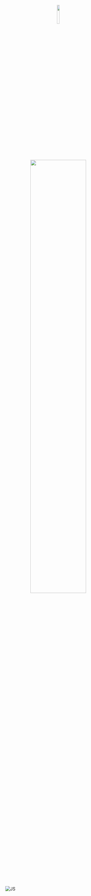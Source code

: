 

<p align="center"><img width=12.5% src=""></p>
<p align="center"><img width=60% src=""></p>

&nbsp;&nbsp;&nbsp;&nbsp;&nbsp;&nbsp;&nbsp;&nbsp;&nbsp;&nbsp;&nbsp;&nbsp;&nbsp;&nbsp;&nbsp;&nbsp;&nbsp;&nbsp;&nbsp;
![JS](https://img.shields.io/badge/JS-node-blue)
